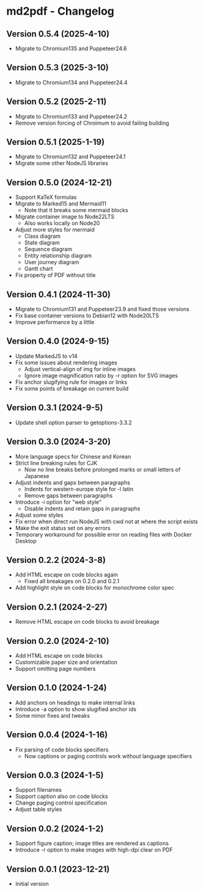 # md2pdf - Changelog

## Version 0.5.4 (2025-4-10)

* Migrate to Chromium135 and Puppeteer24.6

## Version 0.5.3 (2025-3-10)

* Migrate to Chromium134 and Puppeteer24.4

## Version 0.5.2 (2025-2-11)

* Migrate to Chromium133 and Puppeteer24.2
* Remove version forcing of Chroimum to avoid failing building

## Version 0.5.1 (2025-1-19)

* Migrate to Chromium132 and Puppeteer24.1
* Migrate some other NodeJS libraries

## Version 0.5.0 (2024-12-21)

* Support KaTeX formulas
* Migrate to Marked15 and Mermaid11
    * Note that it breaks some mermaid blocks
* Migrate container image to Node22LTS
    * Also works locally on Node20
* Adjust more styles for mermaid
    * Class diagram
    * State diagram
    * Sequence diagram
    * Entity relationship diagram
    * User journey diagram
    * Gantt chart
* Fix property of PDF without title

## Version 0.4.1 (2024-11-30)

* Migrate to Chromium131 and Puppeteer23.9 and fixed those versions
* Fix base container versions to Debian12 with Node20LTS
* Improve performance by a little

## Version 0.4.0 (2024-9-15)

* Update MarkedJS to v14
* Fix some issues about rendering images
   * Adjust vertical-align of img for inline images
   * Ignore image magnification ratio by -r option for SVG images
* Fix anchor slugifying rule for images or links
* Fix some points of breakage on current build

## Version 0.3.1 (2024-9-5)

* Update shell option parser to getoptions-3.3.2

## Version 0.3.0 (2024-3-20)

* More language specs for Chinese and Korean
* Strict line breaking rules for CJK
    * Now no line breaks before prolonged marks or small letters of Japanese
* Adjust indents and gaps between paragraphs
    * Indents for western-europe style for -l latin
    * Remove gaps between paragraphs
* Introduce -i option for "web style"
    * Disable indents and retain gaps in paragraphs
* Adjust some styles
* Fix error when direct run NodeJS with cwd not at where the script exists
* Make the exit status set on any errors
* Temporary workaround for possible error on reading files with Docker Desktop

## Version 0.2.2 (2024-3-8)

* Add HTML escape on code blocks again
    * Fixed all breakages on 0.2.0 and 0.2.1
* Add highlight style on code blocks for monochrome color spec

## Version 0.2.1 (2024-2-27)

* Remove HTML escape on code blocks to avoid breakage

## Version 0.2.0 (2024-2-10)

* Add HTML escape on code blocks
* Customizable paper size and orientation
* Support omitting page numbers

## Version 0.1.0 (2024-1-24)

* Add anchors on headings to make internal links
* Introduce -a option to show slugified anchor ids
* Some minor fixes and tweaks

## Version 0.0.4 (2024-1-16)

* Fix parsing of code blocks specifiers
    * Now captions or paging controls work without language specifiers

## Version 0.0.3 (2024-1-5)

* Support filenames
* Support caption also on code blocks
* Change paging control specification
* Adjust table styles

## Version 0.0.2 (2024-1-2)

* Support figure caption; image titles are rendered as captions
* Introduce -r option to make images with high-dpi clear on PDF

## Version 0.0.1 (2023-12-21)

* Initial version
